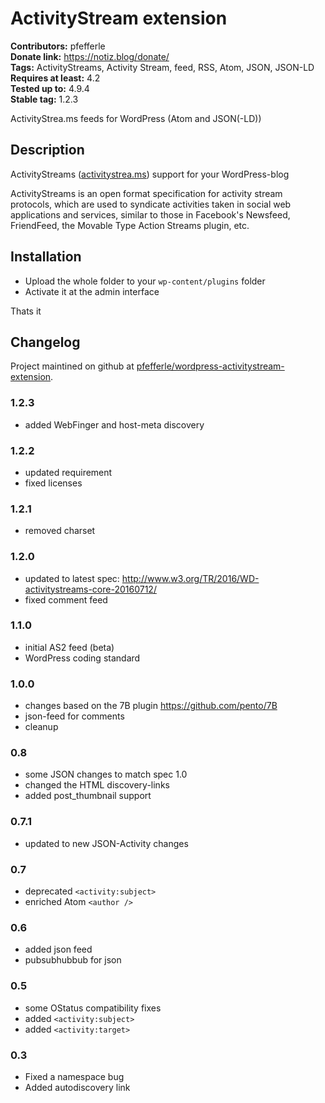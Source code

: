 # ActivityStream extension #
**Contributors:** pfefferle  
**Donate link:** https://notiz.blog/donate/  
**Tags:** ActivityStreams, Activity Stream, feed, RSS, Atom, JSON, JSON-LD  
**Requires at least:** 4.2  
**Tested up to:** 4.9.4  
**Stable tag:** 1.2.3  

ActivityStrea.ms feeds for WordPress (Atom and JSON(-LD))

## Description ##

ActivityStreams ([activitystrea.ms](http://www.activitystrea.ms)) support for your WordPress-blog

ActivityStreams is an open format specification for activity stream protocols, which are used to syndicate activities taken in social web applications and services, similar to those in Facebook's Newsfeed, FriendFeed, the Movable Type Action Streams plugin, etc.

## Installation ##

* Upload the whole folder to your `wp-content/plugins` folder
* Activate it at the admin interface

Thats it

## Changelog ##

Project maintined on github at
[pfefferle/wordpress-activitystream-extension](https://github.com/pfefferle/wordpress-activitystream-extension/).

### 1.2.3 ###
* added WebFinger and host-meta discovery

### 1.2.2 ###
* updated requirement
* fixed licenses

### 1.2.1 ###
* removed charset

### 1.2.0 ###
* updated to latest spec: <http://www.w3.org/TR/2016/WD-activitystreams-core-20160712/>
* fixed comment feed

### 1.1.0 ###
* initial AS2 feed (beta)
* WordPress coding standard

### 1.0.0 ###
* changes based on the 7B plugin <https://github.com/pento/7B>
* json-feed for comments
* cleanup

### 0.8 ###
* some JSON changes to match spec 1.0
* changed the HTML discovery-links
* added post_thumbnail support

### 0.7.1 ###
* updated to new JSON-Activity changes

### 0.7 ###
* deprecated `<activity:subject>`
* enriched Atom `<author />`

### 0.6 ###
* added json feed
* pubsubhubbub for json

### 0.5 ###
* some OStatus compatibility fixes
* added `<activity:subject>`
* added `<activity:target>`

### 0.3 ###
* Fixed a namespace bug
* Added autodiscovery link
